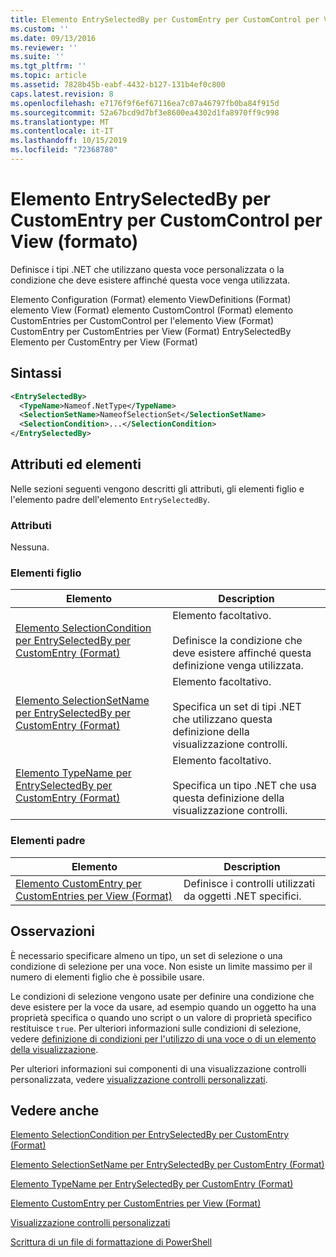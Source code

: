 ```yaml
---
title: Elemento EntrySelectedBy per CustomEntry per CustomControl per View (Format) | Microsoft Docs
ms.custom: ''
ms.date: 09/13/2016
ms.reviewer: ''
ms.suite: ''
ms.tgt_pltfrm: ''
ms.topic: article
ms.assetid: 7828b45b-eabf-4432-b127-131b4ef0c800
caps.latest.revision: 8
ms.openlocfilehash: e7176f9f6ef67116ea7c07a46797fb0ba84f915d
ms.sourcegitcommit: 52a67bcd9d7bf3e8600ea4302d1fa8970ff9c998
ms.translationtype: MT
ms.contentlocale: it-IT
ms.lasthandoff: 10/15/2019
ms.locfileid: "72368780"
---
```

# <a name="entryselectedby-element-for-customentry-for-customcontrol-for-view-format"></a>Elemento EntrySelectedBy per CustomEntry per CustomControl per View (formato)

Definisce i tipi .NET che utilizzano questa voce personalizzata o la condizione che deve esistere affinché questa voce venga utilizzata.

Elemento Configuration (Format) elemento ViewDefinitions (Format) elemento View (Format) elemento CustomControl (Format) elemento CustomEntries per CustomControl per l'elemento View (Format) CustomEntry per CustomEntries per View (Format) EntrySelectedBy Elemento per CustomEntry per View (Format)

## <a name="syntax"></a>Sintassi

```xml
<EntrySelectedBy>
  <TypeName>Nameof.NetType</TypeName>
  <SelectionSetName>NameofSelectionSet</SelectionSetName>
  <SelectionCondition>...</SelectionCondition>
</EntrySelectedBy>
```

## <a name="attributes-and-elements"></a>Attributi ed elementi

Nelle sezioni seguenti vengono descritti gli attributi, gli elementi figlio e l'elemento padre dell'elemento `EntrySelectedBy`.

### <a name="attributes"></a>Attributi

Nessuna.

### <a name="child-elements"></a>Elementi figlio

|Elemento|Description|
|-------------|-----------------|
|[Elemento SelectionCondition per EntrySelectedBy per CustomEntry (Format)](./selectioncondition-element-for-entryselectedby-for-customcontrol-format.md)|Elemento facoltativo.<br /><br /> Definisce la condizione che deve esistere affinché questa definizione venga utilizzata.|
|[Elemento SelectionSetName per EntrySelectedBy per CustomEntry (Format)](./selectionsetname-element-for-entryselectedby-for-customcontrol-for-view-format.md)|Elemento facoltativo.<br /><br /> Specifica un set di tipi .NET che utilizzano questa definizione della visualizzazione controlli.|
|[Elemento TypeName per EntrySelectedBy per CustomEntry (Format)](./typename-element-for-selectioncondition-for-customcontrol-for-view-format.md)|Elemento facoltativo.<br /><br /> Specifica un tipo .NET che usa questa definizione della visualizzazione controlli.|

### <a name="parent-elements"></a>Elementi padre

|Elemento|Description|
|-------------|-----------------|
|[Elemento CustomEntry per CustomEntries per View (Format)](./customentry-element-for-customentries-for-customcontrol-for-view-format.md)|Definisce i controlli utilizzati da oggetti .NET specifici.|

## <a name="remarks"></a>Osservazioni

È necessario specificare almeno un tipo, un set di selezione o una condizione di selezione per una voce. Non esiste un limite massimo per il numero di elementi figlio che è possibile usare.

Le condizioni di selezione vengono usate per definire una condizione che deve esistere per la voce da usare, ad esempio quando un oggetto ha una proprietà specifica o quando uno script o un valore di proprietà specifico restituisce `true`. Per ulteriori informazioni sulle condizioni di selezione, vedere [definizione di condizioni per l'utilizzo di una voce o di un elemento della visualizzazione](./defining-conditions-for-displaying-data.md).

Per ulteriori informazioni sui componenti di una visualizzazione controlli personalizzata, vedere [visualizzazione controlli personalizzati](./creating-custom-controls.md).

## <a name="see-also"></a>Vedere anche

[Elemento SelectionCondition per EntrySelectedBy per CustomEntry (Format)](./selectioncondition-element-for-entryselectedby-for-customcontrol-format.md)

[Elemento SelectionSetName per EntrySelectedBy per CustomEntry (Format)](./selectionsetname-element-for-entryselectedby-for-customcontrol-for-view-format.md)

[Elemento TypeName per EntrySelectedBy per CustomEntry (Format)](./typename-element-for-selectioncondition-for-customcontrol-for-view-format.md)

[Elemento CustomEntry per CustomEntries per View (Format)](./customentry-element-for-customentries-for-customcontrol-for-view-format.md)

[Visualizzazione controlli personalizzati](./creating-custom-controls.md)

[Scrittura di un file di formattazione di PowerShell](./writing-a-powershell-formatting-file.md)
